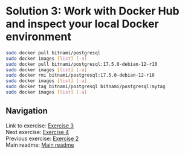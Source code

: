 # Solution 3: Work with Docker Hub and inspect your local Docker environment

```bash
sudo docker pull bitnami/postgresql
sudo docker images [list] [-a]
sudo docker pull bitnami/postgresql:17.5.0-debian-12-r10
sudo docker images [list] [-a]
sudo docker rmi bitnami/postgresql:17.5.0-debian-12-r10
sudo docker images [list] [-a]
sudo docker tag bitnami/postgresql bitnami/postgresql:mytag
sudo docker images [list] [-a]
```

## Navigation

Link to exercise: [Exercise 3](../../exercise-3.md)  
Next exercise: [Exercise 4](../../exercise-4.md)  
Previous exercise: [Exercise 2](../../exercise-2.md)  
Main readme: [Main readme](../../README.md)
